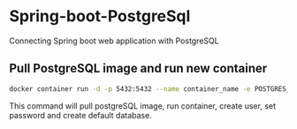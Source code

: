 # Spring-boot-PostgreSql
Connecting Spring boot web application with PostgreSQL

## Pull PostgreSQL image and run new container
```bash
docker container run -d -p 5432:5432 --name container_name -e POSTGRES_PASSWORD=PASSWORD -e POSTGRES_USER=USERNAME -e POSTGRES_DB=db_name postgres
```
This command will pull postgreSQL image, run container, create user, set password and create default database.


